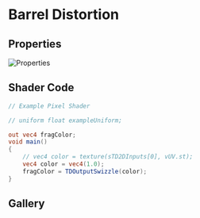 # Barrel Distortion

## Properties
![Properties](https://user-images.githubusercontent.com/21966381/115397498-1da67200-a221-11eb-8062-cb3d08b284b1.JPG)

## Shader Code

```glsl
// Example Pixel Shader

// uniform float exampleUniform;

out vec4 fragColor;
void main()
{
	// vec4 color = texture(sTD2DInputs[0], vUV.st);
	vec4 color = vec4(1.0);
	fragColor = TDOutputSwizzle(color);
}
```

## Gallery

